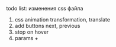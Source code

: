 todo list:
изменения css файла <br />
1. css animation transformation, translate <br />
2. add buttons next, previous <br />
3. stop on hover <br />
4. params + <br />
